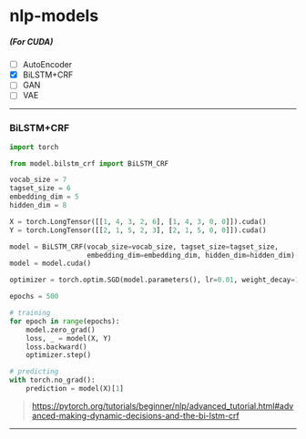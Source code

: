 # nlp-models
##### (For CUDA)
- [ ] AutoEncoder
- [x] BiLSTM+CRF
- [ ] GAN
- [ ] VAE
---
### <div id='BiLSTM_CRF'>BiLSTM+CRF</div>
```python
import torch

from model.bilstm_crf import BiLSTM_CRF

vocab_size = 7
tagset_size = 6
embedding_dim = 5
hidden_dim = 8

X = torch.LongTensor([[1, 4, 3, 2, 6], [1, 4, 3, 0, 0]]).cuda()
Y = torch.LongTensor([[2, 1, 5, 2, 3], [2, 1, 5, 0, 0]]).cuda()

model = BiLSTM_CRF(vocab_size=vocab_size, tagset_size=tagset_size,
                   embedding_dim=embedding_dim, hidden_dim=hidden_dim)
model = model.cuda()

optimizer = torch.optim.SGD(model.parameters(), lr=0.01, weight_decay=1e-4)

epochs = 500

# training
for epoch in range(epochs):
    model.zero_grad()
    loss, _ = model(X, Y)
    loss.backward()
    optimizer.step()

# predicting
with torch.no_grad():
    prediction = model(X)[1]
```
> https://pytorch.org/tutorials/beginner/nlp/advanced_tutorial.html#advanced-making-dynamic-decisions-and-the-bi-lstm-crf
---